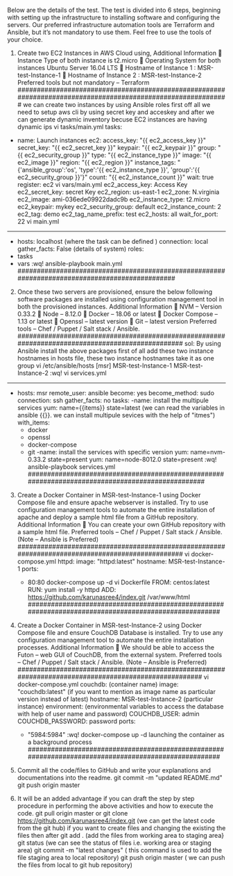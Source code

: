 Below are the details of the test. The test is divided into 6 steps, beginning with setting up the infrastructure to
installing software and configuring the servers. Our preferred infrastructure automation tools are Terraform and
Ansible, but it’s not mandatory to use them. Feel free to use the tools of your choice.
1) Create two EC2 Instances in AWS Cloud using,
Additional Information
 Instance Type of both instance is t2.micro
 Operating System for both instances Ubuntu Server 16.04 LTS
 Hostname of Instance 1 : MSR-test-Instance-1
 Hostname of Instance 2 : MSR-test-Instance-2
Preferred tools but not mandatory – Terraform
#############################################################################################################
we can create two instances by using Ansible roles
first off all we need to setup aws cli by using secret key and acceskey and after we can generate dynamic inventory becuse EC2 instances are having dynamic ips
vi tasks/main.yml
 tasks:
  - name: Launch instances
    ec2:
      access_key: "{{ ec2_access_key }}"
      secret_key: "{{ ec2_secret_key }}"
      keypair: "{{ ec2_keypair }}"
      group: "{{ ec2_security_group }}"
      type: "{{ ec2_instance_type }}"
      image: "{{ ec2_image }}"
      region: "{{ ec2_region }}"
      instance_tags: "{'ansible_group':'os', 'type':'{{ ec2_instance_type }}', 'group':'{{ ec2_security_group }}'}"
      count: "{{ ec2_instance_count }}"
      wait: true
    register: ec2
vi vars/main.yml
ec2_access_key: Access Key
ec2_secret_key: secret Key
ec2_region: us-east-1
ec2_zone: N.virginia
ec2_image: ami-036ede09922dadc9b 
ec2_instance_type: t2.micro
ec2_keypair: mykey
ec2_security_group: default
ec2_instance_count: 2
ec2_tag: demo
ec2_tag_name_prefix: test 
ec2_hosts: all
wait_for_port: 22
vi main.yml
---
- hosts: localhost (where the task can be defined )
  connection: local
  gather_facts: False (details of system)
 roles:
 - tasks
 - vars
:wq!
ansible-playbook main.yml
###############################################################################################
2) Once these two servers are provisioned, ensure the below following software packages are installed using
configuration management tool in both the provisioned instances.
Additional Information
 NVM – Version 0.33.2
 Node – 8.12.0
 Docker – 18.06 or latest
 Docker Compose – 1.13 or latest
 Openssl – latest version
 Git – latest version
Preferred tools – Chef / Puppet / Salt stack / Ansible.
#################################################################################################
sol: By using Ansible install the above packages
first of all add these two instance hostnames in hosts file, these two instance hostnames take it as one group
vi /etc/ansible/hosts
[msr]
MSR-test-Instance-1
MSR-test-Instance-2
:wq!
vi services.yml
---
- hosts: msr
 remote_user: ansible
 become: yes
 become_method: sudo
 connection: ssh
 gather_facts: no
tasks:
 -name: install the multipule services
  yum: name={{items}} state=latest (we can read the variables in ansible {{}}. we can install multipule sevices with the help of "itmes")
  with_items:
  - docker
  - openssl
  - docker-compose
  - git
 -name: install the services with specific version
  yum: name=nvm-0.33.2 state=present
  yum: name=node-8012.0 state=present
:wq!
ansible-playbook services.yml
#################################################################################################

3) Create a Docker Container in MSR-test-Instance-1 using Docker Compose file and ensure apache webserver is
installed. Try to use configuration management tools to automate the entire installation of apache and deploy a
sample html file from a GitHub repository.
Additional Information
 You can create your own GitHub repository with a sample html file.
Preferred tools – Chef / Puppet / Salt stack / Ansible. (Note – Ansible is Preferred)
#################################################################################################
vi docker-compose.yml
httpd:
 image: "httpd:latest"
 hostname: MSR-test-Instance-1
 ports:
   - 80:80
docker-compose up -d
vi Dockerfile
FROM: centos:latest
RUN: yum install -y httpd
ADD: https://github.com/karunasree4/index.git /var/www/html
#####################################################################################################

4) Create a Docker Container in MSR-test-Instance-2 using Docker Compose file and ensure CouchDB Database is
installed. Try to use any configuration management tool to automate the entire installation processes.
Additional Information
 We should be able to access the Futon – web GUI of CouchDB, from the external system.
Preferred tools – Chef / Puppet / Salt stack / Ansible. (Note – Ansible is Preferred)
######################################################################################################
vi docker-compose.yml
couchdb: (container name)
  image: "couchdb:latest" (if you want to mention as image name as particular version instead of latest)
  hostname: MSR-test-Instance-2 (particular instance)
  environment: (environmental variables to access the database with help of user name and password)
     COUCHDB_USER: admin
     COUCHDB_PASSWORD: password
  ports:
     - "5984:5984"
:wq!
docker-compose up -d launching the container as a background process
#####################################################################################################
5) Commit all the code/files to GitHub and write your explanations and documentations into the readme.
   git commit -m "updated README.md"
   git push origin master
6) It will be an added advantage if you can draft the step by step procedure in performing the above activities and
how to execute the code.
    git pull origin master or git clone https://github.com/karunasree4/index.git (we can get the latest code from the git hub)
    if you want to create files and changing the existing the files
    then after git add . (add the files from working area to staging area}
    git status (we can see the status of files i.e. working area or staging area)
    git commit -m "latest changes" ( this command is used to add the file staging area to local repository)
    git push origin master ( we can push the files from local to git hub repository)  
